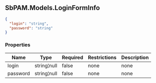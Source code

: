 
<h2 id="tocS_SbPAM.Models.LoginFormInfo">SbPAM.Models.LoginFormInfo</h2>

<a id="schemasbpam.models.loginforminfo"></a>
<a id="schema_SbPAM.Models.LoginFormInfo"></a>
<a id="tocSsbpam.models.loginforminfo"></a>
<a id="tocssbpam.models.loginforminfo"></a>

```json
{
  "login": "string",
  "password": "string"
}

```

### Properties

|Name|Type|Required|Restrictions|Description|
|---|---|---|---|---|
|login|string¦null|false|none|none|
|password|string¦null|false|none|none|



